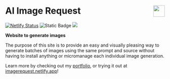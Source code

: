 <h1>
  AI Image Request
  <img src='https://imagerequest.netlify.app/favicon.ico' style='background-color:transparent;' height='36px' align='right'/>
</h1>

[![Netlify Status](https://api.netlify.com/api/v1/badges/ccf417c7-b4fa-40bc-ae42-d8bd1fe4110e/deploy-status)](https://app.netlify.com/sites/imagerequest/deploys)
![Static Badge](https://img.shields.io/badge/Made_With-React-149eca?logo=react)
<a href='https://dannyharris.info/'><img src='https://img.shields.io/badge/DH-Portfolio-1d72af' /></a>

**Website to generate images**

The purpose of this site is to provide an easy and visually pleasing way to generate batches of images using the same prompt and source without having to install anything or micromanage each individual image generation.

Learn more by checking out my [portfolio](https://dannyharris.info/projects/AI%20Image%20Requestor), or trying it out at [imagerequest.netlify.app](https://imagerequest.netlify.app/)!
